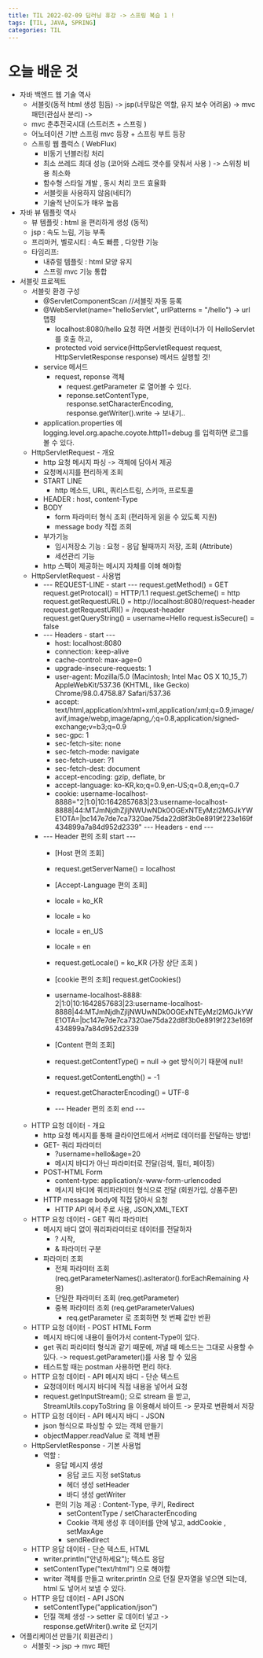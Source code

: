 ```yaml
---
title: TIL 2022-02-09 딥러닝 휴강 -> 스프링 복습 1 ! 
tags: [TIL, JAVA, SPRING]
categories: TIL
---
```


# 오늘 배운 것 

- 자바 백엔드 웹 기술 역사 
  - 서블릿(동적 html 생성 힘듬) -> jsp(너무많은 역할, 유지 보수 어려움) -> mvc 패턴(관심사 분리) -> 
  - mvc 춘추전국시대 (스트러츠 + 스프링 )
  - 어노테이션 기반 스프링 mvc 등장  + 스프링 부트 등장 
  - 스프링 웹 플럭스 ( WebFlux)
    - 비동기 넌블러킹 처리 
    - 최소 쓰레드 최대 성능 (코어와 스레드 갯수를 맞춰서 사용 ) -> 스위칭 비용 최소화 
    - 함수형 스타일 개발 , 동시 처리 코드 효율화 
    - 서블릿을 사용하지 않음(네티?)
    - 기술적 난이도가 매우 높음 
- 자바 뷰 템플릿 역사 
  - 뷰 템플릿 : html 을 편리하게 생성 (동적)
  - jsp : 속도 느림, 기능 부족 
  - 프리마커, 벨로시티 : 속도 빠름 , 다양한 기능 
  - 타임리프:
    - 내츄럴 템플릿 : html 모양 유지 
    - 스프링 mvc 기능 통합 
- 서블릿 프로젝트 
  - 서블릿 환경 구성
    - @ServletComponentScan //서블릿 자동 등록 
    - @WebServlet(name="helloServlet", urlPatterns = "/hello") -> url 맵핑 
      - localhost:8080/hello 요청 하면 서블릿 컨테이너가 이 HelloServlet 를 호출 하고, 
      - protected void service(HttpServletRequest request, HttpServletResponse response) 메서드 실행할 것!
    - service 메서드 
      - request, reponse 객체 
        - request.getParameter 로 열어볼 수 있다. 
        - reponse.setContentType, response.setCharacterEncoding, response.getWriter().write -> 보내기.. 
    - application.properties 에 logging.level.org.apache.coyote.http11=debug 를 입력하면 로그를 볼 수 있다. 
  - HttpServletRequest - 개요
    - http 요청 메시지 파싱 -> 객체에 담아서 제공 
    - 요청메시지를 편리하게 조회 
    - START LINE
      - http 메소드, URL, 쿼리스트링, 스키마, 프로토콜
    - HEADER : host, content-Type
    - BODY
      - form 파라미터 형식 조회 (편리하게 읽을 수 있도록 지원)
      - message body 직접 조회 
    - 부가기능 
      - 임시저장소 기능 : 요청 - 응답 될때까지 저장, 조회 (Attribute)
      - 세션관리 기능 
    - http 스펙이 제공하는 메시지 자체를 이해 해야함 
  - HttpServletRequest - 사용법 
    - --- REQUEST-LINE - start ---
      request.getMethod() = GET
      request.getProtocal() = HTTP/1.1
      request.getScheme() = http
      request.getRequestURL() = http://localhost:8080/request-header
      request.getRequestURI() = /request-header
      request.getQueryString() = username=Hello
      request.isSecure() = false
    - --- Headers - start ---
      - host: localhost:8080
      - connection: keep-alive
      - cache-control: max-age=0
      - upgrade-insecure-requests: 1
      - user-agent: Mozilla/5.0 (Macintosh; Intel Mac OS X 10_15_7) AppleWebKit/537.36 (KHTML, like Gecko) Chrome/98.0.4758.87 Safari/537.36
      - accept: text/html,application/xhtml+xml,application/xml;q=0.9,image/avif,image/webp,image/apng,*/*;q=0.8,application/signed-exchange;v=b3;q=0.9
      - sec-gpc: 1
      - sec-fetch-site: none
      - sec-fetch-mode: navigate
      - sec-fetch-user: ?1
      - sec-fetch-dest: document
      - accept-encoding: gzip, deflate, br
      - accept-language: ko-KR,ko;q=0.9,en-US;q=0.8,en;q=0.7
      - cookie: username-localhost-8888="2|1:0|10:1642857683|23:username-localhost-8888|44:MTJmNjdhZjljNWUwNDk0OGExNTEyMzI2MGJkYWE1OTA=|bc147e7de7ca7320ae75da22d8f3b0e8919f223e169f434899a7a84d952d2339"
      --- Headers - end ---
    - --- Header 편의 조회 start ---
      - [Host 편의 조회]
      - request.getServerName() = localhost
      - [Accept-Language 편의 조회]
      - locale = ko_KR
      - locale = ko
      - locale = en_US
      - locale = en
      - request.getLocale() = ko_KR (가장 상단 조회 )
      - [cookie 편의 조회] request.getCookies()
      - username-localhost-8888: 2|1:0|10:1642857683|23:username-localhost-8888|44:MTJmNjdhZjljNWUwNDk0OGExNTEyMzI2MGJkYWE1OTA=|bc147e7de7ca7320ae75da22d8f3b0e8919f223e169f434899a7a84d952d2339

      - [Content 편의 조회]
      - request.getContentType() = null -> get 방식이기 때문에 null! 
      - request.getContentLength() = -1
      - request.getCharacterEncoding() = UTF-8
      - --- Header 편의 조회 end ---
  - HTTP 요청 데이터 - 개요
    - http 요청 메시지를 통해 클라이언트에서 서버로 데이터를 전달하는 방법! 
    - GET- 쿼리 파라미터 
      - ?username=hello&age=20
      - 메시지 바디가 아닌 파라미터로 전달(검색, 필터, 페이징)
    - POST-HTML Form
      - content-type: application/x-www-form-urlencoded
      - 메시지 바디에 쿼리파라미터 형식으로 전달 (회원가입, 상품주문)
    - HTTP message body에 직접 담아서 요청 
      - HTTP API 에서 주로 사용, JSON,XML,TEXT
  - HTTP 요청 데이터 - GET 쿼리 파라미터
    - 메시지 바디 없이 쿼리파라미터로 테이터를 전달하자 
      - ? 시작,
      - & 파라미터 구분 
    - 파라미터 조회 
      - 전체 파라미터 조회 (req.getParameterNames().asIterator().forEachRemaining 사용) 
      - 단일한 파라미터 조회 (req.getParameter)
      - 중복 파라미터 조회 (req.getParameterValues) 
        - req.getParameter 로 조회하면 첫 번째 값만 반환 
  - HTTP 요청 데이터 - POST HTML Form
    - 메시지 바디에 내용이 들어가서 content-Type이 있다. 
    - get 쿼리 파라미터 형식과 같기 때문에, 꺼낼 때 메소드는 그대로 사용할 수 있다. -> request.getParameter()를 사용 할 수 있음 
    - 테스트할 때는 postman 사용하면 편리 하다.
  - HTTP 요청 데이터 - API 메시지 바디 - 단순 텍스트
    - 요청데이터 메시지 바디에 직접 내용을 넣어서 요청
    - request.getInputStream(); 으로 stream 을 받고, StreamUtils.copyToString 을 이용해서 바이트 -> 문자로 변환해서 저장 
  - HTTP 요청 데이터 - API 메시지 바디 - JSON
    - json 형식으로 파싱할 수 있는 객체 만들기 
    - objectMapper.readValue 로 객체 변환 
  - HttpServletResponse - 기본 사용법
    - 역할 : 
      - 응답 메시지 생성 
        - 응답 코드 지정 setStatus
        - 헤더 생성 setHeader
        - 바디 생성 getWriter
      - 편의 기능 제공 : Content-Type, 쿠키, Redirect
        - setContentType / setCharacterEncoding
        - Cookie 객체 생성 후 데이터를 안에 넣고, addCookie , setMaxAge 
        - sendRedirect
  - HTTP 응답 데이터 - 단순 텍스트, HTML 
    - writer.println("안녕하세요"); 텍스트 응답
    - setContentType("text/html") 으로 해야함 
    - writer 객체를 만들고 writer.println 으로 던질 문자열을 넣으면 되는데, html 도 넣어서 보낼 수 있다. 
  - HTTP 응답 데이터 - API JSON
    - setContentType("application/json")
    - 던질 객체 생성 -> setter 로 데이터 넣고 -> response.getWriter().write 로 던지기 
- 어플리케이션 만들기( 회원관리 )
  - 서블릿 -> jsp -> mvc 패턴 
  